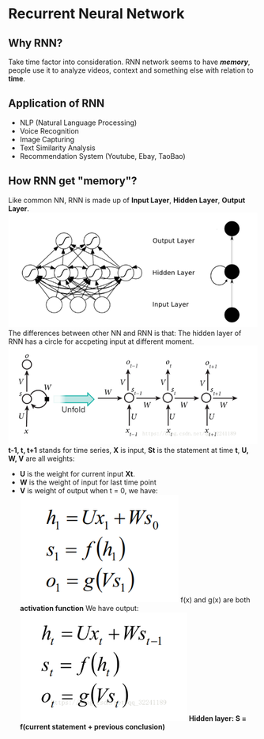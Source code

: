# Recurrent Neural Network
## Why RNN?
Take time factor into consideration.
RNN network seems to have **_memory_**, people use it to analyze videos, context and something else with relation to **time**.
## Application of RNN
- NLP (Natural Language Processing)
- Voice Recognition
- Image Capturing
- Text Similarity Analysis
- Recommendation System (Youtube, Ebay, TaoBao)
## How RNN get "memory"?
Like common NN, RNN is made up of **Input Layer**, **Hidden Layer**, **Output Layer**.
![alt text](https://github.com/wangruiling888/NN-learning/blob/master/RNN/pic1.png)
The differences between other NN and RNN is that: The hidden layer of RNN has a circle for accpeting input at different moment.
![alt text](https://github.com/wangruiling888/NN-learning/blob/master/RNN/pic2.png)
**t-1, t, t+1** stands for time series, **X** is input, **St** is the statement at time **t**, **U, W, V** are all weights:
- **U** is the weight for current input **Xt**.
- **W** is the weight of input for last time point
- **V** is weight of output
when t = 0, we have:
![alt text](https://github.com/wangruiling888/NN-learning/blob/master/RNN/pic3.png)
f(x) and g(x) are both **activation function**
We have output:
![alt text](https://github.com/wangruiling888/NN-learning/blob/master/RNN/pic4.png)
**Hidden layer: S = f(current statement + previous conclusion)**

